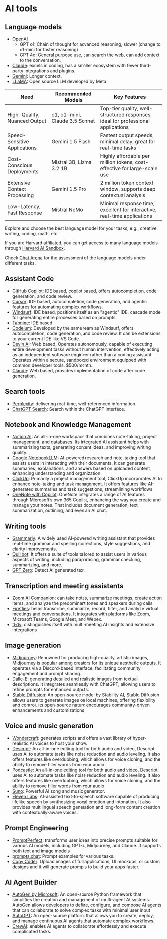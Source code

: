 # AI tools

## Language models

- [OpenAI](https://chatgpt.com/)
    - GPT o1: Chain of thought for advanced reasoning, slower (change to o1-mini for faster reasoning)
    - GPT 4o: General purpose use, can search the web, can add context to the conversation.
- [Claude](https://www.anthropic.com/): excels in coding, has a smaller ecosystem with fewer third-party integrations and plugins.
- [Gemini](https://gemini.google.com/): Longer context.
- [LLaMA](https://www.llama.com/): Open source LLM developed by Meta.

| **Need**                         | **Recommended Models**                        | **Key Features**                                                                 |
|-----------------------------------|-----------------------------------------------|----------------------------------------------------------------------------------|
| High-Quality, Nuanced Output      | o1, o1-mini, Claude 3.5 Sonnet | Top-tier quality, well-structured responses, ideal for professional applications |
| Speed-Sensitive Applications      | Gemini 1.5 Flash       | Fastest output speeds, minimal delay, great for real-time tasks                  |
| Cost-Conscious Deployments        | Mistral 3B, Llama 3.2 1B                      | Highly affordable per million tokens, cost-effective for large-scale use         |
| Extensive Context Processing      | Gemini 1.5 Pro                  | 2 million token context window, supports deep contextual analysis                |
| Low-Latency, Fast Response        | Mistral NeMo                      | Minimal response time, excellent for interactive, real-time applications         |

Explore and choose the best language model for your tasks, e.g., creative writing, coding, math, etc.

If you are Harvard affiliated, you can get access to many language models through [Harvard AI Sandbox](https://huit.harvard.edu/ai-sandbox).

Check [Chat Arena](https://lmarena.ai/?leaderboard) for the assessment of the language models under different tasks.

## Assistant Code

- [GitHub Copilot](https://github.com/features/copilot): IDE based, copilot based, offers autocompletion, code generation, and code review.
- [Cursor](https://www.cursor.com/): IDE based, autocompletion, code generation, and agentic features for automating complex workflows.
- [Windsurf](https://windsurf.dev/): IDE based, positions itself as an "agentic" IDE, cascade mode for generating entire processes based on prompts.
- [Tabnine](https://www.tabnine.com/): IDE based
- [Codeium](https://codeium.com/): Developed by the same team as Windsurf, offers autocompletion, code generation, and code review. It can be extensions to your current IDE like VS Code.
- [Devin AI](https://devin.ai/): Web based, Operates autonomously, capable of executing entire development tasks without human intervention, effectively acting as an independent software engineer rather than a coding assistant. Operates within a secure, sandboxed environment equipped with common developer tools. $500/month.
- [Claude](https://www.anthropic.com/): Web based, provides implementation of code after code generation.

## Search tools

- [Perplexity](https://www.perplexity.ai/): delivering real-time, well-referenced information.
- [ChatGPT Search](https://chatgpt.com/?hints=search): Search within the ChatGPT interface.



## Notebook and Knowledge Management

- [Notion AI](https://www.notion.com/help/guides/category/ai): An all-in-one workspace that combines note-taking, project management, and databases. Its integrated AI assistant helps with summarizing texts, generating content ideas, and improving writing quality.
- [Google NotebookLLM](https://notebooklm.google.com/): AI-powered research and note-taking tool that assists users in interacting with their documents. It can generate summaries, explanations, and answers based on uploaded content, enhancing understanding and organization.
- [ClickUp](https://clickup.com/): Primarily a project management tool, ClickUp incorporates AI to enhance note-taking and task management. It offers features like AI-generated summaries and task suggestions, streamlining workflows
- [OneNote with Copilot](https://support.microsoft.com/en-us/office/welcome-to-copilot-in-onenote-34b30802-02ae-4676-a88c-82f8d5e586dd): OneNote integrates a range of AI features through Microsoft’s own 365 Copilot, enhancing the way you create and manage your notes. That includes document generation, text summarization, outlining, and even an AI chat.

## Writing tools

- [Grammarly](https://www.grammarly.com/): A widely used AI-powered writing assistant that provides real-time grammar and spelling corrections, style suggestions, and clarity improvements. 
- [Quillbot](https://quillbot.com/): It offers a suite of tools tailored to assist users in various aspects of writing, including paraphrasing, grammar checking, summarizing, and more.
- [GPT Zero](https://www.gptzero.com/): Detect AI generated text.

## Transcription and meeting assistants

- [Zoom AI Companion](https://www.zoom.com/en/ai-assistant/): can take notes, summarize meetings, create action items, and analyze the predominant tones and speakers during calls
- [Fireflies](https://fireflies.ai/): helps transcribe, summarize, record, filter, and analyze virtual meetings and conversations. It integrates with platforms like Zoom, Microsoft Teams, Google Meet, and Webex.
- [tl;dv](https://tldv.io/): distinguishes itself with multi-meeting AI insights and extensive integrations

## Image generation

- [Midjourney](https://www.midjourney.com/): Renowned for producing high-quality, artistic images, Midjourney is popular among creators for its unique aesthetic outputs. It operates via a Discord-based interface, facilitating community engagement and prompt sharing.
- [Dalle-E](https://labs.openai.com/a/dalle-e): generating detailed and realistic images from textual descriptions. It integrates seamlessly with ChatGPT, allowing users to refine prompts for enhanced outputs.
- [Stable Diffusion](https://huggingface.co/stabilityai): An open-source model by Stability AI, Stable Diffusion allows users to generate images on local machines, offering flexibility and control. Its open-source nature encourages community-driven enhancements and customizations

## Voice and music generation

- [Wondercraft](https://www.wondercraft.ai/): generates scripts and offers a vast library of hyper-realistic AI voices to host your show. 
- [Descript](https://www.descript.com/): An all-in-one editing tool for both audio and video, Descript uses AI to automate tasks like noise reduction and audio leveling. It also offers features like overdubbing, which allows for voice cloning, and the ability to remove filler words from your audio.
- [Podcastle](https://podcastle.ai/): An all-in-one editing tool for both audio and video, Descript uses AI to automate tasks like noise reduction and audio leveling. It also offers features like overdubbing, which allows for voice cloning, and the ability to remove filler words from your audio
- [Suno](https://suno.com/): Powerful AI song and music generator.
- [Eleven Labs](https://elevenlabs.io/): AI-assisted text-to-speech software capable of producing lifelike speech by synthesizing vocal emotion and intonation. It also provides multilingual speech generation and long-form content creation with contextually-aware voices.

## Prompt Engineering

- [PromptPerfect](https://promptperfect.jina.ai/): transforms user ideas into precise prompts suitable for various AI models, including GPT-4, Midjourney, and Claude. It supports both text and image models
- [prompts.chat](https://prompts.chat/): Prompt examples for various tasks.
- [Copy Coder](https://copycoder.ai/): Upload images of full applications, UI mockups, or custom designs and it will generate prompts to build your apps faster.

## AI Agent Builder

- [AutoGen by Microsoft](https://microsoft.github.io/autogen/0.2/): An open-source Python framework that simplifies the creation and management of multi-agent AI systems. AutoGen allows developers to define, configure, and compose AI agents that can collaborate to solve complex tasks with minimal user input
- [AutoGPT](https://github.com/Significant-Gravitas/AutoGPT): An open-source platform that allows you to create, deploy, and manage continuous AI agents that automate complex workflows.
- [CrewAI](https://www.crewai.com/): enables AI agents to collaborate effortlessly and execute complicated tasks. 